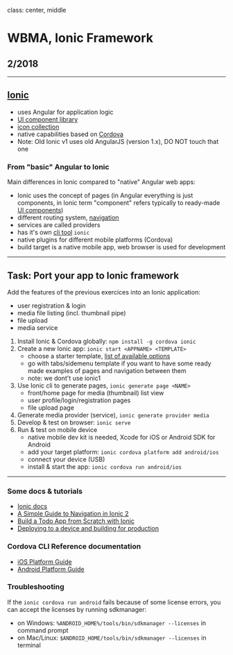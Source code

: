 class: center, middle

# WBMA, Ionic Framework

## 2/2018

---

## [Ionic](https://ionicframework.com/docs/)

- uses Angular for application logic
- [UI component library](https://ionicframework.com/docs/components/)
- [icon collection](https://ionicframework.com/docs/ionicons/)
- native capabilities based on [Cordova](https://cordova.apache.org/)
- Note: Old Ionic v1 uses old AngularJS (version 1.x), DO NOT touch that one

### From "basic" Angular to Ionic

Main differences in Ionic compared to "native" Angular web apps:

- Ionic uses the concept of pages (in Angular everything is just components, in Ionic term "component" refers typically to ready-made [UI components](https://ionicframework.com/docs/components/))
- different routing system, [navigation](https://ionicframework.com/docs//components/#navigation)
- services are called providers
- has it's own [cli tool](https://ionicframework.com/docs/cli/commands.html) `ionic`
- native plugins for different mobile platforms (Cordova)
- build target is a native mobile app, web browser is used for development

---

## Task: Port your app to Ionic framework

Add the features of the previous exercices into an Ionic application:

- user registration & login
- media file listing (incl. thumbnail pipe)
- file upload
- media service

1. Install Ionic & Cordova globally: `npm install -g cordova ionic`
1. Create a new Ionic app: `ionic start <APPNAME> <TEMPLATE>`
    - choose a starter template, [list of available options](https://ionicframework.com/docs/cli/starters.html#ionic-angular)
    - go with tabs/sidemenu template if you want to have some ready made examples of pages and navigation between them
    - note: we dont't use ionic1
1. Use Ionic cli to generate pages, `ionic generate page <NAME>`
    - front/home page for media (thumbnail) list view
    - user profile/login/registration pages
    - file upload page
1. Generate media provider (service), `ionic generate provider media`
1. Develop & test on browser: `ionic serve`
1. Run & test on mobile device
    - native mobile dev kit is needed, Xcode for iOS or Android SDK for Android
    - add your target platform: `ionic cordova platform add android/ios`
    - connect your device (USB)
    - install & start the app: `ionic cordova run android/ios`

---

### Some docs & tutorials

- [Ionic docs](https://ionicframework.com/docs/)
- [A Simple Guide to Navigation in Ionic 2](https://www.joshmorony.com/a-simple-guide-to-navigation-in-ionic-2/)
- [Build a Todo App from Scratch with Ionic](https://www.joshmorony.com/build-a-todo-app-from-scratch-with-ionic-2-video-tutorial/)
- [Deploying to a device and building for production](https://ionicframework.com/docs/intro/deploying/)

### Cordova CLI Reference documentation

- [iOS Platform Guide](https://cordova.apache.org/docs/en/latest/guide/platforms/ios/index.html)
- [Android Platform Guide](https://cordova.apache.org/docs/en/latest/guide/platforms/android/index.html)

### Troubleshooting

If the `ionic cordova run android` fails because of some license errors, you can accept the licenses by running sdkmanager:

- on Windows: `%ANDROID_HOME%/tools/bin/sdkmanager --licenses` in command prompt
- on Mac/Linux: `$ANDROID_HOME/tools/bin/sdkmanager --licenses` in terminal
